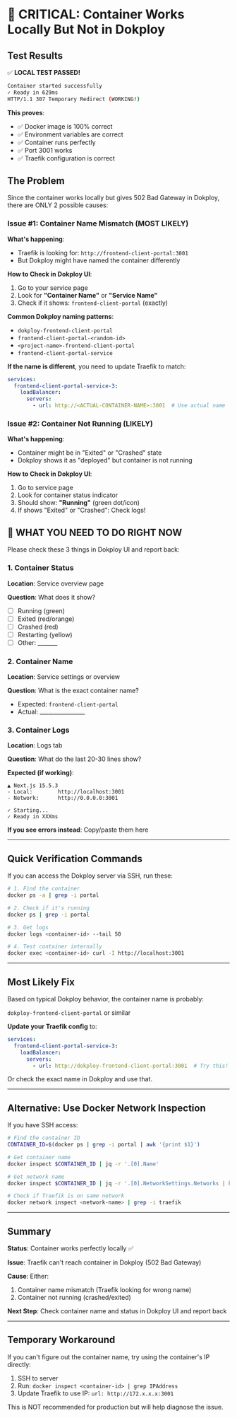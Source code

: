 # 🚨 CRITICAL: Container Works Locally But Not in Dokploy

## Test Results

✅ **LOCAL TEST PASSED!**
```bash
Container started successfully
✓ Ready in 629ms
HTTP/1.1 307 Temporary Redirect (WORKING!)
```

**This proves**:
- ✅ Docker image is 100% correct
- ✅ Environment variables are correct
- ✅ Container runs perfectly
- ✅ Port 3001 works
- ✅ Traefik configuration is correct

## The Problem

Since the container works locally but gives 502 Bad Gateway in Dokploy, there are ONLY 2 possible causes:

### Issue #1: Container Name Mismatch (MOST LIKELY)

**What's happening**:
- Traefik is looking for: `http://frontend-client-portal:3001`
- But Dokploy might have named the container differently

**How to Check in Dokploy UI**:

1. Go to your service page
2. Look for **"Container Name"** or **"Service Name"**
3. Check if it shows: `frontend-client-portal` (exactly)

**Common Dokploy naming patterns**:
- `dokploy-frontend-client-portal`
- `frontend-client-portal-<random-id>`
- `<project-name>-frontend-client-portal`
- `frontend-client-portal-service`

**If the name is different**, you need to update Traefik to match:

```yaml
services:
  frontend-client-portal-service-3:
    loadBalancer:
      servers:
        - url: http://<ACTUAL-CONTAINER-NAME>:3001  # Use actual name
```

### Issue #2: Container Not Running (LIKELY)

**What's happening**:
- Container might be in "Exited" or "Crashed" state
- Dokploy shows it as "deployed" but container is not running

**How to Check in Dokploy UI**:

1. Go to service page
2. Look for container status indicator
3. Should show: **"Running"** (green dot/icon)
4. If shows "Exited" or "Crashed": Check logs!

## 🎯 WHAT YOU NEED TO DO RIGHT NOW

Please check these 3 things in Dokploy UI and report back:

### 1. Container Status
**Location**: Service overview page

**Question**: What does it show?
- [ ] Running (green)
- [ ] Exited (red/orange)
- [ ] Crashed (red)
- [ ] Restarting (yellow)
- [ ] Other: _______

### 2. Container Name
**Location**: Service settings or overview

**Question**: What is the exact container name?
- Expected: `frontend-client-portal`
- Actual: ________________

### 3. Container Logs
**Location**: Logs tab

**Question**: What do the last 20-30 lines show?

**Expected (if working)**:
```
▲ Next.js 15.5.3
- Local:        http://localhost:3001
- Network:      http://0.0.0.0:3001

✓ Starting...
✓ Ready in XXXms
```

**If you see errors instead**: Copy/paste them here

---

## Quick Verification Commands

If you can access the Dokploy server via SSH, run these:

```bash
# 1. Find the container
docker ps -a | grep -i portal

# 2. Check if it's running
docker ps | grep -i portal

# 3. Get logs
docker logs <container-id> --tail 50

# 4. Test container internally
docker exec <container-id> curl -I http://localhost:3001
```

---

## Most Likely Fix

Based on typical Dokploy behavior, the container name is probably:

`dokploy-frontend-client-portal` or similar

**Update your Traefik config** to:

```yaml
services:
  frontend-client-portal-service-3:
    loadBalancer:
      servers:
        - url: http://dokploy-frontend-client-portal:3001  # Try this!
```

Or check the exact name in Dokploy and use that.

---

## Alternative: Use Docker Network Inspection

If you have SSH access:

```bash
# Find the container ID
CONTAINER_ID=$(docker ps | grep -i portal | awk '{print $1}')

# Get container name
docker inspect $CONTAINER_ID | jq -r '.[0].Name'

# Get network name
docker inspect $CONTAINER_ID | jq -r '.[0].NetworkSettings.Networks | keys[]'

# Check if Traefik is on same network
docker network inspect <network-name> | grep -i traefik
```

---

## Summary

**Status**: Container works perfectly locally ✅

**Issue**: Traefik can't reach container in Dokploy (502 Bad Gateway)

**Cause**: Either:
1. Container name mismatch (Traefik looking for wrong name)
2. Container not running (crashed/exited)

**Next Step**: Check container name and status in Dokploy UI and report back

---

## Temporary Workaround

If you can't figure out the container name, try using the container's IP directly:

1. SSH to server
2. Run: `docker inspect <container-id> | grep IPAddress`
3. Update Traefik to use IP: `url: http://172.x.x.x:3001`

This is NOT recommended for production but will help diagnose the issue.
